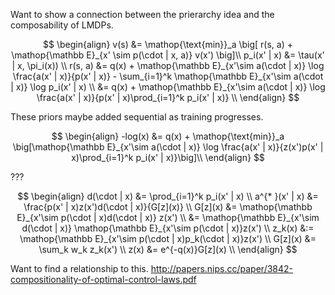 Want to show a connection between the prierarchy idea and the composability of LMDPs.

$$
\begin{align}
v(s) &= \mathop{\text{min}}_a \big[ r(s, a) + \mathop{\mathbb E}_{x' \sim p(\cdot | x, a)} v(x') \big]\\
p_i(x' | x) &= \tau(x' | x, \pi_i(x)) \\
r(s, a) &= q(x) +  \mathop{\mathbb E}_{x'\sim a(\cdot | x)} \log \frac{a(x' | x)}{p(x' | x)} - \sum_{i=1}^k \mathop{\mathbb E}_{x'\sim a(\cdot | x)} \log p_i(x' | x) \\
&= q(x) +  \mathop{\mathbb E}_{x'\sim a(\cdot | x)} \log \frac{a(x' | x)}{p(x' | x)\prod_{i=1}^k p_i(x' | x)} \\
\end{align}
$$

These priors maybe added sequential as training progresses.

$$
\begin{align}
-log(x) &= q(x) + \mathop{\text{min}}_a \big[\mathop{\mathbb E}_{x'\sim a(\cdot | x)} \log \frac{a(x' | x)}{z(x')p(x' | x)\prod_{i=1}^k p_i(x' | x)}\big]\\
\end{align}
$$

???

$$
\begin{align}
d(\cdot | x) &= \prod_{i=1}^k p_i(x' | x) \\
a^{* }(x' | x) &= \frac{p(x' | x)z(x')d(\cdot | x)}{G[z](x)} \\
G[z](x) &= \mathop{\mathbb E}_{x'\sim p(\cdot | x)d(\cdot | x)} z(x') \\
&=  \mathop{\mathbb E}_{x'\sim d(\cdot | x)} \mathop{\mathbb E}_{x'\sim p(\cdot | x)}z(x') \\
z_k(x) &:= \mathop{\mathbb E}_{x'\sim p(\cdot | x)p_k(\cdot | x)}z(x') \\
G[z](x) &= \sum_k w_k z_k(x') \\
z(x) &= e^{-q(x)}G[z](x) \\
\end{align}
$$


Want to find a relationship to this.
http://papers.nips.cc/paper/3842-compositionality-of-optimal-control-laws.pdf
